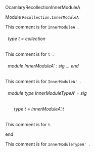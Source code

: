 OcamlaryRecollectionInnerModuleA

 Module `Recollection.InnerModuleA`


This comment is for `InnerModuleA
`.

<a id="type-t"></a>
###### &nbsp; type t = collection

This comment is for `t
`.




<a id="module-InnerModuleA'"></a>
###### &nbsp; module InnerModuleA' : sig ... end

This comment is for `InnerModuleA'
`.




<a id="module-type-InnerModuleTypeA'"></a>
###### &nbsp; module type InnerModuleTypeA' = sig

<a id="type-t"></a>
###### &nbsp; &nbsp; &nbsp; &nbsp;type t = InnerModuleA'.t

This comment is for `t`.



end

This comment is for `InnerModuleTypeA'
`.


